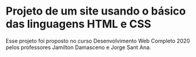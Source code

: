 # Projeto de um site usando o básico das linguagens HTML e CSS
Esse projeto foi proposto no curso Desenvolvimento Web Completo 2020 pelos professores Jamilton Damasceno e Jorge Sant Ana.